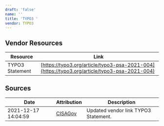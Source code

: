 ```yaml
---
draft: 'false'
name: ''
title: 'TYPO3 '
vendor: TYPO3
---
```


## Vendor Resources
| Resource | Link |
| --- | --- |
| TYPO3 Statement | [https://typo3.org/article/typo3-psa-2021-004](https://typo3.org/article/typo3-psa-2021-004) |



## Sources
| Date | Attribution | Description |
| --- | --- | --- |
| 2021-12-17 14:04:59 | [CISAGov](https://raw.githubusercontent.com/cisagov/log4j-affected-db/develop/README.md) | Updated vendor link TYPO3 Statement.  |

